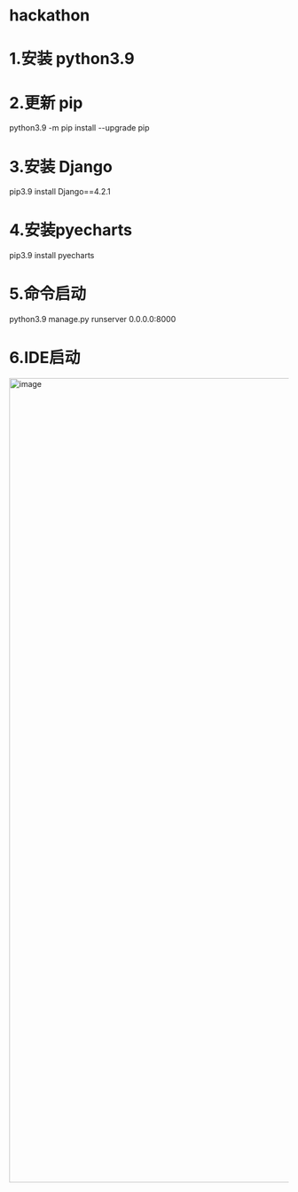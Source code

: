 # hackathon
# 1.安装 python3.9
# 2.更新 pip 
python3.9 -m pip install --upgrade pip
# 3.安装 Django 
  pip3.9 install Django==4.2.1
# 4.安装pyecharts
  pip3.9 install pyecharts
# 5.命令启动
  python3.9 manage.py runserver 0.0.0.0:8000
  
# 6.IDE启动
  <img width="1450" alt="image" src="https://github.com/lihuigang/hackathon/assets/35155212/d6230bc3-dad4-435d-b87b-06ff2562c93e">

